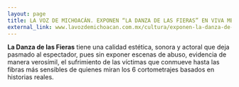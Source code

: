 ```yaml
---
layout: page
title: LA VOZ DE MICHOACÁN. EXPONEN “LA DANZA DE LAS FIERAS” EN VIVA MÉXICO
external_link: www.lavozdemichoacan.com.mx/cultura/exponen-la-danza-de-las-fieras-en-viva-mexico/
---
```


**La Danza de las Fieras** tiene una calidad estética, sonora y actoral que deja pasmado al espectador, pues sin exponer escenas de abuso, evidencia de manera verosímil, el sufrimiento de las víctimas que conmueve hasta las fibras más sensibles de quienes miran los 6 cortometrajes basados en historias reales.